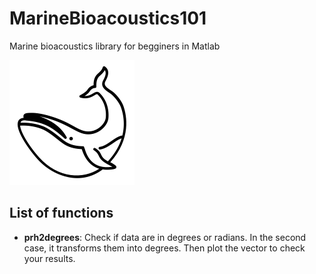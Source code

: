 # MarineBioacoustics101
Marine bioacoustics library for begginers in Matlab

![Logo of whare](./whale_image.png)

## List of functions

- **prh2degrees**: Check if data are in degrees or radians. In the second case, it transforms them into degrees. Then plot the vector to check your results.
 